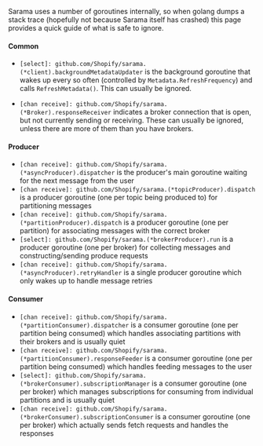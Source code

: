 Sarama uses a number of goroutines internally, so when golang dumps a stack trace (hopefully not because Sarama itself has crashed) this page provides a quick guide of what is safe to ignore.

#### Common

- `[select]: github.com/Shopify/sarama.(*client).backgroundMetadataUpdater` is the background goroutine that wakes up every so often (controlled by `Metadata.RefreshFrequency`) and calls `RefreshMetadata()`. This can usually be ignored.

- `[chan receive]: github.com/Shopify/sarama.(*Broker).responseReceiver` indicates a broker connection that is open, but not currently sending or receiving. These can usually be ignored, unless there are more of them than you have brokers.

#### Producer

- `[chan receive]: github.com/Shopify/sarama.(*asyncProducer).dispatcher` is the producer's main goroutine waiting for the next message from the user
- `[chan receive]: github.com/Shopify/sarama.(*topicProducer).dispatch` is a producer goroutine (one per topic being produced to) for partitioning messages
- `[chan receive]: github.com/Shopify/sarama.(*partitionProducer).dispatch` is a producer goroutine (one per partition) for associating messages with the correct broker
- `[select]: github.com/Shopify/sarama.(*brokerProducer).run` is a producer goroutine (one per broker) for collecting messages and constructing/sending produce requests
- `[chan receive]: github.com/Shopify/sarama.(*asyncProducer).retryHandler` is a single producer goroutine which only wakes up to handle message retries

#### Consumer

- `[chan receive]: github.com/Shopify/sarama.(*partitionConsumer).dispatcher` is a consumer goroutine (one per partition being consumed) which handles associating partitions with their brokers and is usually quiet
- `[chan receive]: github.com/Shopify/sarama.(*partitionConsumer).responseFeeder` is a consumer goroutine (one per partition being consumed) which handles feeding messages to the user
- `[select]: github.com/Shopify/sarama.(*brokerConsumer).subscriptionManager` is a consumer goroutine (one per broker) which manages subscriptions for consuming from individual partitions and is usually quiet
-  `[chan receive]: github.com/Shopify/sarama.(*brokerConsumer).subscriptionConsumer` is a consumer goroutine (one per broker) which actually sends fetch requests and handles the responses